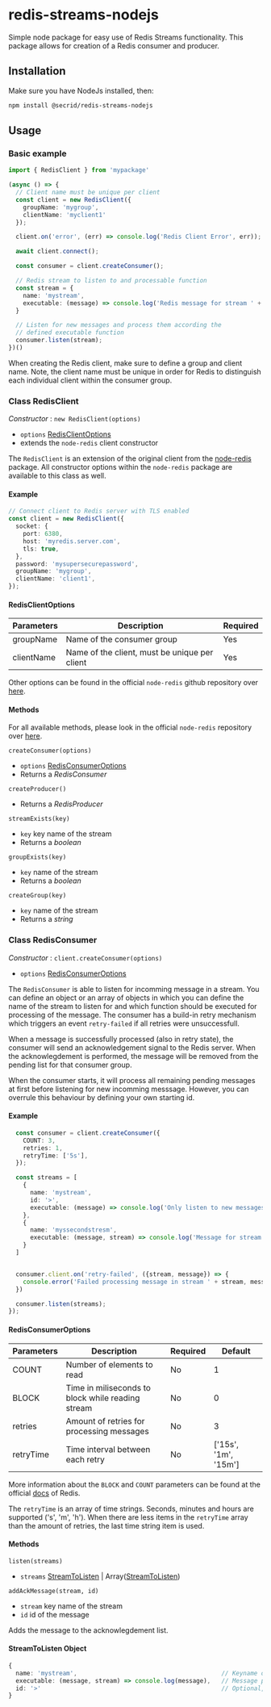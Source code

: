 # redis-streams-nodejs

Simple node package for easy use of Redis Streams functionality. This package allows for creation of a Redis consumer and producer.

## Installation

Make sure you have NodeJs installed, then:

```bash
npm install @secrid/redis-streams-nodejs
```

## Usage

### Basic example

```typescript
import { RedisClient } from 'mypackage'

(async () => {
  // Client name must be unique per client
  const client = new RedisClient({
    groupName: 'mygroup',
    clientName: 'myclient1'
  });

  client.on('error', (err) => console.log('Redis Client Error', err));

  await client.connect();

  const consumer = client.createConsumer();

  // Redis stream to listen to and processable function
  const stream = {
    name: 'mystream',
    executable: (message) => console.log('Redis message for stream ' + stream, message);
  }

  // Listen for new messages and process them according the
  // defined executable function
  consumer.listen(stream);
})()
```

When creating the Redis client, make sure to define a group and client name. Note, the client name must be
unique in order for Redis to distinguish each individual client within the consumer group.

### Class RedisClient

_Constructor_ : `new RedisClient(options)`

- `options` [RedisClientOptions](#redisclientoptions)
- extends the `node-redis` client constructor

The `RedisClient` is an extension of the original client from the [node-redis](https://www.npmjs.com/package/redis) package. All constructor options within the `node-redis` package are available to this class as well.

#### Example

```typescript
// Connect client to Redis server with TLS enabled
const client = new RedisClient({
  socket: {
    port: 6380,
    host: 'myredis.server.com',
    tls: true,
  },
  password: 'mysupersecurepassword',
  groupName: 'mygroup',
  clientName: 'client1',
});
```

#### RedisClientOptions

| Parameters | Description                                   | Required |
| ---------- | --------------------------------------------- | -------- |
| groupName  | Name of the consumer group                    | Yes      |
| clientName | Name of the client, must be unique per client | Yes      |

Other options can be found in the official `node-redis` github repository over [here](https://github.com/redis/node-redis/blob/master/docs/client-configuration.md).

#### Methods

For all available methods, please look in the official `node-redis` repository over [here](https://github.com/redis/node-redis/blob/master/README.md).

`createConsumer(options)`

- `options` [RedisConsumerOptions](#redisconsumeroptions)
- Returns a _RedisConsumer_

`createProducer()`

- Returns a _RedisProducer_

`streamExists(key)`

- `key` key name of the stream
- Returns a _boolean_

`groupExists(key)`

- `key` name of the stream
- Returns a _boolean_

`createGroup(key)`

- `key` name of the stream
- Returns a _string_

### Class RedisConsumer

_Constructor_ : `client.createConsumer(options)`

- `options` [RedisConsumerOptions](#redisconsumeroptions)

The `RedisConsumer` is able to listen for incomming message in a stream. You can define an object or an array of objects in which you can define the name of the stream to listen for and which function should be executed for processing of the message. The consumer has a build-in retry mechanism which triggers an event `retry-failed` if all retries were unsuccessfull.

When a message is successfully processed (also in retry state), the consumer will send an acknowledgement signal to the Redis server. When the acknowlegdement is performed, the message will be removed from the pending list for that consumer group.

When the consumer starts, it will process all remaining pending messages at first before listening for new incomming messsage. However, you can overrule this behaviour by defining your own starting id.

#### Example

```typescript
  const consumer = client.createConsumer({
    COUNT: 3,
    retries: 1,
    retryTime: ['5s'],
  });

  const streams = [
    {
      name: 'mystream',
      id: '>',
      executable: (message) => console.log('Only listen to new messages', message);
    },
    {
      name: 'myssecondstresm',
      executable: (message, stream) => console.log('Message for stream ' + stream, message);
    }
  ]


  consumer.client.on('retry-failed', ({stream, message}) => {
    console.error('Failed processing message in stream ' + stream, message);
  })

  consumer.listen(streams);
});
```

#### RedisConsumerOptions

| Parameters | Description                                       | Required | Default              |
| ---------- | ------------------------------------------------- | -------- | -------------------- |
| COUNT      | Number of elements to read                        | No       | 1                    |
| BLOCK      | Time in miliseconds to block while reading stream | No       | 0                    |
| retries    | Amount of retries for processing messages         | No       | 3                    |
| retryTime  | Time interval between each retry                  | No       | ['15s', '1m', '15m'] |

More information about the `BLOCK` and `COUNT` parameters can be found at the official [docs](https://redis.io/documentation) of Redis.

The `retryTime` is an array of time strings. Seconds, minutes and hours are supported ('s', 'm', 'h'). When there are less items in the `retryTime` array than the amount of retries, the last time string item is used.

#### Methods

`listen(streams)`

- `streams` [StreamToListen](#streamtolisten-object) | Array([StreamToListen](#streamtolisten-object))

`addAckMessage(stream, id)`

- `stream` key name of the stream
- `id` id of the message

Adds the message to the acknowlegdement list.

#### StreamToListen Object

```Typescript
{
  name: 'mystream',                                        // Keyname of the Redis stream
  executable: (message, stream) => console.log(message),   // Message processing function to be executed
  id: '>'                                                  // Optional, start listining from the message id. Defaults to '0-0'
}
```
